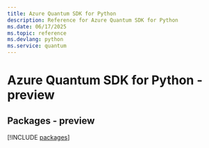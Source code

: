 ```yaml
---
title: Azure Quantum SDK for Python
description: Reference for Azure Quantum SDK for Python
ms.date: 06/17/2025
ms.topic: reference
ms.devlang: python
ms.service: quantum
---
```

# Azure Quantum SDK for Python - preview
## Packages - preview
[!INCLUDE [packages](quantum-index.md)]